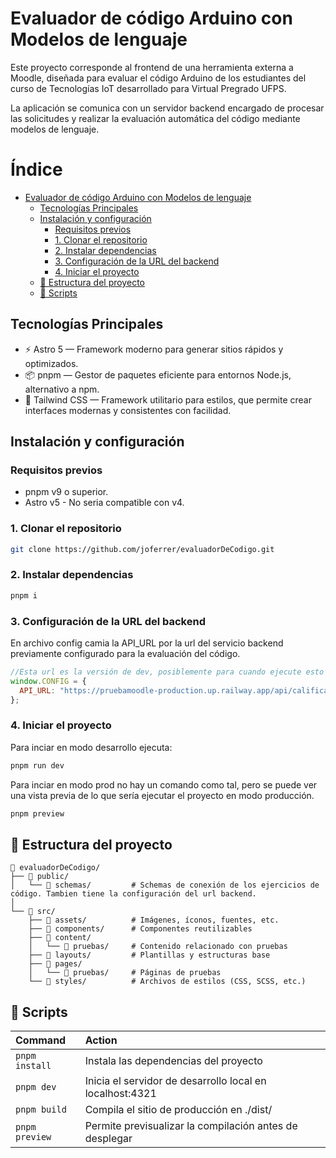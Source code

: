 # Evaluador de código Arduino con Modelos de lenguaje

Este proyecto corresponde al frontend de una herramienta externa a Moodle, diseñada para evaluar el código Arduino de los estudiantes del curso de Tecnologías IoT desarrollado para Virtual Pregrado UFPS.

La aplicación se comunica con un servidor backend encargado de procesar las solicitudes y realizar la evaluación automática del código mediante modelos de lenguaje.

# Índice
- [Evaluador de código Arduino con Modelos de lenguaje](#Evaluador-de-código-Arduino-con-Modelos-de-lenguaje)
  - [Tecnologías Principales](#-Tecnologías-Principales)
  - [Instalación y configuración](#Instalación-y-configuración)
    - [Requisitos previos](#Requisitos-previos)
    - [1. Clonar el repositorio](#1-Clonar-el-repositorio)
    - [2. Instalar dependencias](#2-Instalar-dependencias)
    - [3. Configuración de la URL del backend](#3-Configuración-de-la-URL-del-backend)
    - [4. Iniciar el proyecto](#4-Iniciar-el-proyecto)
  - [🚀 Estructura del proyecto](#-Estructura-del-proyecto)
  - [🧞 Scripts](#-Scripts)

## Tecnologías Principales

- ⚡ Astro 5 — Framework moderno para generar sitios rápidos y optimizados.
- 📦 pnpm — Gestor de paquetes eficiente para entornos Node.js, alternativo a npm.
- 🎨 Tailwind CSS — Framework utilitario para estilos, que permite crear interfaces modernas y consistentes con facilidad.

## Instalación y configuración

### Requisitos previos
- pnpm v9 o superior.
- Astro v5 - No seria compatible con v4. 

### 1. Clonar el repositorio
```bash
git clone https://github.com/joferrer/evaluadorDeCodigo.git
```
### 2. Instalar dependencias
```bash
pnpm i
```

### 3. Configuración de la URL del backend

En archivo config camia la API_URL por la url del servicio backend previamente configurado para la evaluación del código.

```js
//Esta url es la versión de dev, posiblemente para cuando ejecute esto ya no esté activa.
window.CONFIG = {
  API_URL: "https://pruebamoodle-production.up.railway.app/api/calificar"
};
```

### 4. Iniciar el proyecto

Para inciar en modo desarrollo ejecuta:
```bash
pnpm run dev
```
Para inciar en modo prod no hay un comando como tal, pero se puede ver una vista previa de lo que sería ejecutar el proyecto en modo producción.
```bash
pnpm preview
```


## 🚀 Estructura del proyecto

```text
📁 evaluadorDeCodigo/
├── 📂 public/
│   └── 📂 schemas/         # Schemas de conexión de los ejercicios de código. Tambien tiene la configuración del url backend.
│
└── 📂 src/
    ├── 📂 assets/          # Imágenes, íconos, fuentes, etc.
    ├── 📂 components/      # Componentes reutilizables
    ├── 📂 content/
    │   └── 📂 pruebas/     # Contenido relacionado con pruebas
    ├── 📂 layouts/         # Plantillas y estructuras base
    ├── 📂 pages/
    │   └── 📂 pruebas/     # Páginas de pruebas
    └── 📂 styles/          # Archivos de estilos (CSS, SCSS, etc.)
```

## 🧞 Scripts

| Command                   | Action                                           |
| :------------------------ | :----------------------------------------------- |
| `pnpm install`             | Instala las dependencias del proyecto                           |
| `pnpm dev`             | Inicia el servidor de desarrollo local en localhost:4321      |
| `pnpm build`           | Compila el sitio de producción en ./dist/          |
| `pnpm preview`         | Permite previsualizar la compilación antes de desplegar   |


